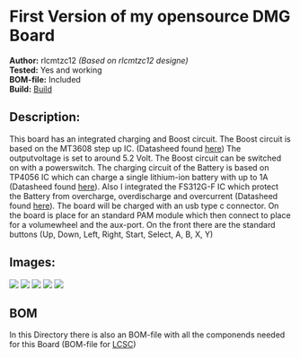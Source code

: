 # First Version of my opensource DMG Board

**Author:** rlcmtzc12 *(Based on rlcmtzc12 designe)*  
**Tested:** Yes and working  
**BOM-file:** Included  
**Build:** [Build](https://www.sudomod.com/forum/viewtopic.php?f=43&t=6388)

## Description:

This board has an integrated charging and Boost circuit. The Boost circuit is based on the MT3608 step up IC. (Datasheed found [here](https://www.olimex.com/Products/Breadboarding/BB-PWR-3608/resources/MT3608.pdf)) The outputvoltage is set to around 5.2 Volt. The Boost circuit can be switched on with a powerswitch. The charging circuit of the Battery is based on TP4056 IC which can charge a single lithium-ion battery with up to 1A (Datasheed found [here](https://www.e-gizmo.net/oc/kits%20documents/TP4056-1A%20Li-ion%20Battery%20Charger/TP4056-1A%20Li-ion%20battery%20charger%20Manual.pdf)). Also I integrated the FS312G-F IC which protect the Battery from overcharge, overdischarge and overcurrent (Datasheed found [here](https://www.ic-fortune.com/upload/Download/FS312F-G-DS-12_EN.pdf)). The board will be charged with an usb type c connector. On the board is place for an standard PAM module which then connect to place for a volumewheel and the aux-port. On the front there are the standard buttons (Up, Down, Left, Right, Start, Select, A, B, X, Y)

## Images:

![](https://github.com/rlcmtzc/OpenGBZ/blob/master/OSDMG0v1/bottom_new.PNG)
![](https://github.com/rlcmtzc/OpenGBZ/blob/master/OSDMG0v1/top_new.PNG)
![](https://github.com/rlcmtzc/OpenGBZ/blob/master/OSDMG0v1/pcb_stack_front.jpg)
![](https://github.com/rlcmtzc/OpenGBZ/blob/master/OSDMG0v1/pcb_back.jpg)
![](https://github.com/rlcmtzc/OpenGBZ/blob/master/OSDMG0v1/pcb_back_soldered.jpg)

## BOM

In this Directory there is also an BOM-file with all the componends needed for this Board (BOM-file for [LCSC](https://lcsc.com/user/bom))
